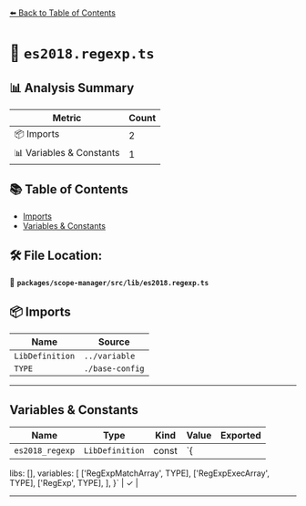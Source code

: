 [⬅️ Back to Table of Contents](../../../../index.md)

# 📄 `es2018.regexp.ts`

## 📊 Analysis Summary

| Metric | Count |
|--------|-------|
| 📦 Imports | 2 |
| 📊 Variables & Constants | 1 |

## 📚 Table of Contents

- [Imports](#imports)
- [Variables & Constants](#variables-constants)

## 🛠️ File Location:
📂 **`packages/scope-manager/src/lib/es2018.regexp.ts`**

## 📦 Imports

| Name | Source |
|------|--------|
| `LibDefinition` | `../variable` |
| `TYPE` | `./base-config` |


---

## Variables & Constants

| Name | Type | Kind | Value | Exported |
|------|------|------|-------|----------|
| `es2018_regexp` | `LibDefinition` | const | `{
  libs: [],
  variables: [
    ['RegExpMatchArray', TYPE],
    ['RegExpExecArray', TYPE],
    ['RegExp', TYPE],
  ],
}` | ✓ |


---